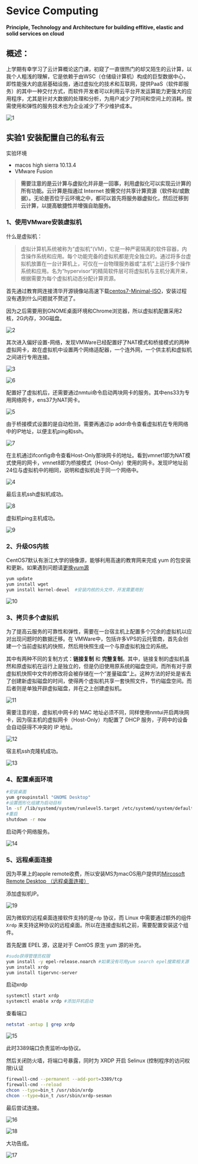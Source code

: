 # Sevice Computing

**Principle, Technology and Architecture for building effitive, elastic and solid services on cloud**

## 概述：

上学期有幸学习了云计算概论这门课，初窥了一直很热门的却又陌生的云计算，以我个人粗浅的理解，它是依赖于由WSC（仓储级计算机）构成的巨型数据中心，即性能强大的底层基础设施，通过虚拟化的技术和互联网，提供PaaS（软件即服务）的其中一种交付方式，而软件开发者可以利用云平台开发运算能力更强大的应用程序，尤其是针对大数据的处理和分析，为用户减少了时间和空间上的消耗。按需使用和弹性的服务技术也为企业减少了不少维护成本。

![1](Assets/1.png)

## 实验1 安装配置自己的私有云

实验环境

- macos  high sierra 10.13.4
- VMware Fusion

> **需要注意的是云计算与虚拟化并非是一回事，利用虚拟化可以实现云计算的所有功能。云计算是指通过 Internet 按需交付共享计算资源（软件和/或数据）。无论是否位于云环境之中，都可以首先将服务器虚拟化，然后迁移到云计算，以提高敏捷性并增强自助服务。** 
>

### 1、使用VMware安装虚拟机

什么是虚拟机：

> 虚拟计算机系统被称为“虚拟机”(VM)，它是一种严密隔离的软件容器，内含操作系统和应用。每个功能完备的虚拟机都是完全独立的。通过将多台虚拟机放置在一台计算机上，可仅在一台物理服务器或“主机”上运行多个操作系统和应用。名为“hypervisor”的精简软件层可将虚拟机与主机分离开来，根据需要为每个虚拟机动态分配计算资源。

 首先通过教育网连接清华开源镜像站高速下载[centos7-Minimal-ISO](https://mirror.tuna.tsinghua.edu.cn/centos/7.5.1804/isos/x86_64/)，安装过程没有遇到什么问题就不赘述了。

因为之后需要用到GNOME桌面环境和Chrome浏览器，所以虚拟机配置采用2核，2G内存，30G磁盘。

![2](Assets/2.png)

其次进入偏好设置-网络，发现VMWare已经配置好了NAT模式和桥接模式的两种虚拟网卡，故在虚拟机中设置两个网络适配器，一个连外网，一个供主机和虚拟机之间进行专用连接。

![3](Assets/3.png)

![6](Assets/6.png)

配置好了虚拟机后，还需要通过nmtui命令启动两块网卡的服务。其中ens33为专用网络网卡，ens37为NAT网卡。

![5](Assets/5.png)

由于桥接模式设置的是自动检测，需要再通过ip addr命令查看虚拟机在专用网络中的IP地址，以便主机ping和ssh。

![7](Assets/7.png)

在主机通过ifconfig命令查看Host-Only那块网卡的地址。看到vmnet1即为NAT模式使用的网卡，vmnet8即为桥接模式（Host-Only）使用的网卡。发现IP地址前24位与虚拟机中的相同，说明和虚拟机处于同一个网络中。

![4](Assets/4.png)

最后主机ssh虚拟机成功。

![8](Assets/8.png)

虚拟机ping主机成功。

![9](Assets/9.png)



### 2、升级OS内核

CentOS7默认有浙江大学的镜像源，能够利用高速的教育网来完成 yum 的包安装和更新。如果遇到问题请[更换yum源](https://www.cnblogs.com/wujinghua/p/8552785.html)

```bash
yum update
yum install wget
yum install kernel-devel  #安装内核的头文件，开发需要用到
```

![10](Assets/10.png)



### 3、拷贝多个虚拟机

为了提高云服务的可靠性和弹性，需要在一台宿主机上配置多个冗余的虚拟机以应对出现问题时的数据迁移。在 VMWare中，包括许多VPS的云托管商，首先会创建一个当前虚拟机的快照，然后用快照生成一个与原虚拟机独立的系统。

其中有两种不同的复制方式：**链接复制** 和 **完整复制**。其中，链接复制的虚拟机虽然和原虚拟机在运行上是独立的，但是仍旧使用原系统的磁盘空间，而所有对于原虚拟机快照中文件的修改将会被存储在一个“差量磁盘”上。这种方法的好处是省去了创建新虚拟磁盘的时间，使得两个虚拟机共享一套快照文件，节约磁盘空间。而后者则是单独开辟虚拟磁盘，并在之上创建虚拟机。

![11](Assets/11.png)

需要注意的是，虚拟机中网卡的 MAC 地址必须不同，同样使用nmtui开启两块网卡，因为宿主机的虚拟网卡（Host-Only）均配置了 DHCP 服务，子网中的设备会自动获得不冲突的 IP 地址。

![12](Assets/12.png)

宿主机ssh克隆机成功。

![13](Assets/13.png)



### 4、配置桌面环境

```bash
#安装桌面 
yum groupinstall "GNOME Desktop" 
#设置图形化组建为启动目标
ln -sf /lib/systemd/system/runlevel5.target /etc/systemd/system/default.target 
#重启
shutdown -r now 
```

启动两个网络服务。

![14](Assets/14.png)



### 5、远程桌面连接

因为苹果上的apple remote收费，所以安装MS为macOS用户提供的[Mircosoft Remote Desktop （远程桌面连接）](https://zhuanlan.zhihu.com/p/34202380)

添加虚拟机IP。

![19](Assets/19.png)

因为微软的远程桌面连接软件支持的是`rdp` 协议，而 Linux 中需要通过额外的组件 `Xrdp` 来支持这种协议的远程桌面。所以在连接虚拟机之前，需要配置安装这个组件。

首先配置 EPEL 源，这是对于 CentOS 原生 yum 源的补充。

```bash
#sudo获得管理员权限
yum install -y epel-release.noarch #如果没有可用yum search epel搜索相关源 
yum install xrdp 
yum install tigervnc-server
```

启动xrdp

```bash
systemctl start xrdp
systemctl enable xrdp #添加开机启动
```

查看端口

```bash
netstat -antup | grep xrdp
```

![15](Assets/15.png)

此时3389端口负责监听rdp协议。

然后关闭防火墙，将端口号暴露，同时为 XRDP 开启 Selinux (控制程序的访问权限)认证

```bash
firewall-cmd --permanent --add-port=3389/tcp
firewall-cmd --reload
chcon --type=bin_t /usr/sbin/xrdp
chcon --type=bin_t /usr/sbin/xrdp-sesman
```

最后尝试连接。

![16](Assets/16.png)

![18](Assets/18.png)

大功告成。

![17](Assets/17.png)